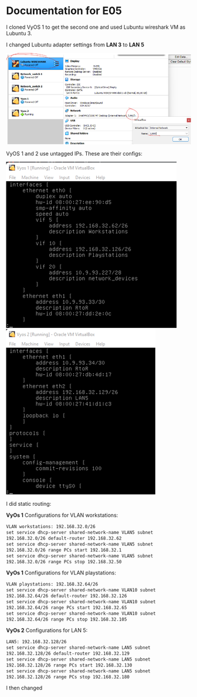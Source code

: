 # Documentation for E05

I cloned VyOS 1 to get the second one and used Lubuntu wireshark VM as Lubuntu 3.

I changed Lubuntu adapter settings from **LAN 3** to **LAN 5**

![](./E05/wschange.png) 

VyOS 1 and 2 use untagged IPs. These are their configs:

![](./E05/vyos1.png) 
![](./E05/vyos2.png)


I did static routing:

**VyOs 1** Configurations for VLAN workstations:
```
VLAN workstations: 192.168.32.0/26
set service dhcp-server shared-network-name VLAN5 subnet 192.168.32.0/26 default-router 192.168.32.62
set service dhcp-server shared-network-name VLAN5 subnet 192.168.32.0/26 range PCs start 192.168.32.1
set service dhcp-server shared-network-name VLAN5 subnet 192.168.32.0/26 range PCs stop 192.168.32.50
```

**VyOs 1** Configurations for VLAN playstations:
```
VLAN playstations: 192.168.32.64/26
set service dhcp-server shared-network-name VLAN10 subnet 192.168.32.64/26 default-router 192.168.32.126
set service dhcp-server shared-network-name VLAN10 subnet 192.168.32.64/26 range PCs start 192.168.32.65
set service dhcp-server shared-network-name VLAN10 subnet 192.168.32.64/26 range PCs stop 192.168.32.105
```

**VyOs 2** Configurations for LAN 5:
```
LAN5: 192.168.32.128/26
set service dhcp-server shared-network-name LAN5 subnet 192.168.32.128/26 default-router 192.168.32.129
set service dhcp-server shared-network-name LAN5 subnet 192.168.32.128/26 range PCs start 192.168.32.130
set service dhcp-server shared-network-name LAN5 subnet 192.168.32.128/26 range PCs stop 192.168.32.180
```

I then changed 
